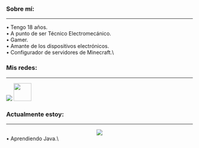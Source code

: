 ### Sobre mí:
-----
• Tengo 18 años.\
• A punto de ser Técnico Electromecánico.\
• Gamer.\
• Amante de los dispositivos electrónicos.\
• Configurador de servidores de Minecraft.\

### Mis redes:
-----
<a href="https://twitter.com/NotMeg4_"><img src="https://www.shareicon.net/data/64x64/2017/06/22/887584_logo_512x512.png"></a> <a href="https://twitter.com/NotMeg4_"><img src="https://dibujarbien.com/wp-content/uploads/2022/02/Discord-Logo-Circle-2.png" widht=48 height=48></a>

### Actualmente estoy:
-----
<div align="center">
  <img align="center" src="https://lanyard.cnrad.dev/api/326865943915397120?animated=true">
</div>
• Aprendiendo Java.\


